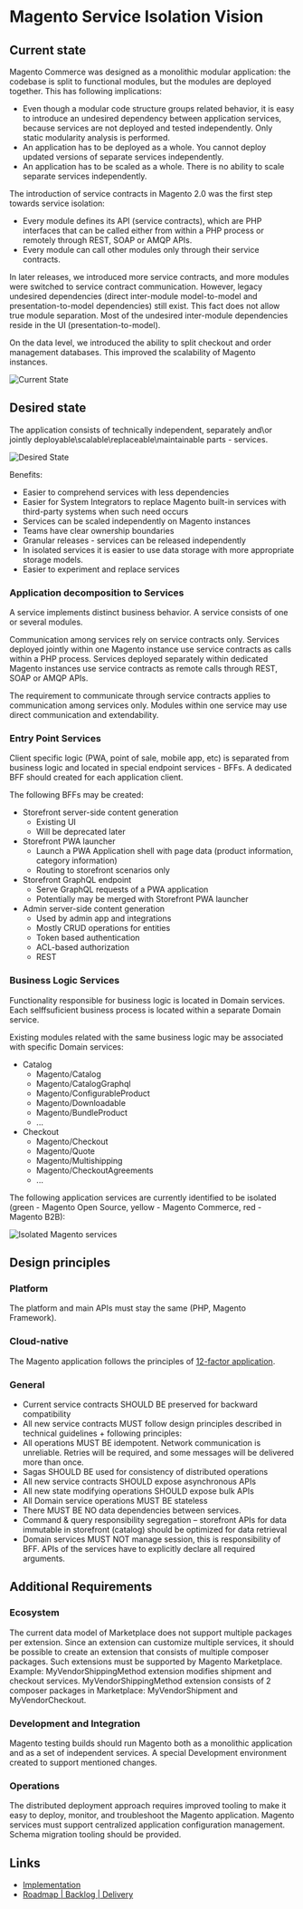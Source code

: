 # Magento Service Isolation Vision

## Current state

Magento Commerce was designed as a monolithic modular application: the codebase is split to functional modules, but the modules are deployed together. This has following implications:

* Even though a modular code structure groups related behavior, it is easy to introduce an undesired dependency between application services, because services are not deployed and tested independently. Only static modularity analysis is performed.
* An application has to be deployed as a whole. You cannot deploy updated versions of separate services independently.
* An application has to be scaled as a whole. There is no ability to scale separate services independently.

The introduction of service contracts in Magento 2.0 was the first step towards service isolation:

* Every module defines its API (service contracts), which are PHP interfaces that can be called either from within a PHP process or remotely through REST, SOAP or AMQP APIs.
* Every module can call other modules only through their service contracts.

In later releases, we introduced more service contracts, and more modules were switched to service contract communication. However, legacy undesired dependencies (direct inter-module model-to-model and presentation-to-model dependencies) still exist. This fact does not allow true module separation. Most of the undesired inter-module dependencies reside in the UI (presentation-to-model).

On the data level, we introduced the ability to split checkout and order management databases. This improved the scalability of Magento instances.

![Current State](service-isolation/current-state.png)

## Desired state

The application consists of technically independent, separately and\or jointly deployable\scalable\replaceable\maintainable parts - services.  

![Desired State](service-isolation/desired-state.png)

Benefits:

* Easier to comprehend services with less dependencies
* Easier for System Integrators to replace Magento built-in services with third-party systems when such need occurs
* Services can be scaled independently on Magento instances
* Teams have clear ownership boundaries
* Granular releases - services can be released independently
* In isolated services it is easier to use data storage with more appropriate storage models.
* Easier to experiment and replace services

### Application decomposition to Services

A service implements distinct business behavior.
A service consists of one or several modules.

Communication among services rely on service contracts only.
Services deployed jointly within one Magento instance use service contracts as calls within a PHP process.
Services deployed separately within dedicated Magento instances use service contracts as remote calls through REST, SOAP or AMQP APIs.

The requirement to communicate through service contracts applies to communication among services only.
Modules within one service may use direct communication and extendability. 

### Entry Point Services

Client specific logic (PWA, point of sale, mobile app, etc) is separated from business logic and located in special endpoint services - BFFs.
A dedicated BFF should created for each application client.

The following BFFs may be created:

* Storefront server-side content generation 
  * Existing UI
  * Will be deprecated later
* Storefront PWA launcher
  * Launch a PWA Application shell with page data (product information, category information)
  * Routing to storefront scenarios only
* Storefront GraphQL endpoint
  * Serve GraphQL requests of a PWA application
  * Potentially may be merged with Storefront PWA launcher
* Admin server-side content generation
  * Used by admin app and integrations
  * Mostly CRUD operations for entities
  * Token based authentication
  * ACL-based authorization
  * REST

### Business Logic Services

Functionality responsible for business logic is located in Domain services.
Each selffsuficient business process is located within a separate Domain service.

Existing modules related with the same business logic may be associated with specific Domain services:
   
- Catalog
    - Magento/Catalog
    - Magento/CatalogGraphql
    - Magento/ConfigurableProduct
    - Magento/Downloadable
    - Magento/BundleProduct
    - ...
- Checkout
    - Magento/Checkout
    - Magento/Quote
    - Magento/Multishipping
    - Magento/CheckoutAgreements
    - ...

The following application services are currently identified to be isolated (green - Magento Open Source, yellow - Magento Commerce, red - Magento B2B):

![Isolated Magento services](service-isolation/magento-services.png) 


## Design principles

### Platform 
The platform and main APIs must stay the same (PHP, Magento Framework).

### Cloud-native

The Magento application follows the principles of [12-factor application](https://12factor.net/). 

### General

* Current service contracts SHOULD BE preserved for backward compatibility
* All new service contracts MUST follow design principles described in technical guidelines + following principles:
* All operations MUST BE idempotent. Network communication is unreliable. Retries will be required, and some messages will be delivered more than once.
* Sagas SHOULD BE used for consistency of distributed operations
* All new service contracts SHOULD expose asynchronous APIs
* All new state modifying operations SHOULD expose bulk APIs
* All Domain service operations MUST BE stateless
* There MUST BE NO data dependencies between services.
* Command & query responsibility segregation – storefront APIs for data immutable in storefront (catalog) should be optimized for data retrieval
* Domain services MUST NOT manage session, this is responsibility of BFF. APIs of the services have to explicitly declare all required arguments.

## Additional Requirements 

### Ecosystem

The current data model of Marketplace does not support multiple packages per extension. Since an extension can customize multiple services, it should be possible to create an extension that consists of multiple composer packages. Such extensions must be supported by Magento Marketplace.
Example: MyVendorShippingMethod extension modifies shipment and checkout services. MyVendorShippingMethod extension consists of 2 composer packages in Marketplace: MyVendorShipment and MyVendorCheckout.

### Development and Integration 

Magento testing builds should run Magento both as a monolithic application and as a set of independent services.
A special Development environment created to support mentioned changes. 

### Operations

The distributed deployment approach requires improved tooling to make it easy to deploy, monitor, and troubleshoot the Magento application. 
Magento services must support centralized application configuration management.
Schema migration tooling should be provided.

## Links

* [Implementation](service-isolation/implementation.md)
* [Roadmap | Backlog | Delivery](https://github.com/magento/service-isolation-backlog-wiki)



